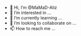 - 👋 Hi, I’m @MaMaD-Aliz
- 👀 I’m interested in ...
- 🌱 I’m currently learning ...
- 💞️ I’m looking to collaborate on ...
- 📫 How to reach me ...

<!---
MaMaD-Aliz/MaMaD-Aliz is a ✨ special ✨ repository because its `README.md` (this file) appears on your GitHub profile.
You can click the Preview link to take a look at your changes.
--->
